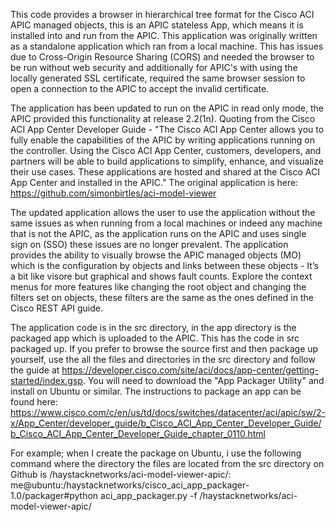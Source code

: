 This code provides a browser in hierarchical tree format for the Cisco ACI APIC managed objects, this is an APIC stateless App, which means it is installed into and run from the APIC. This application was originally written as a standalone application which ran from a local machine. This has issues due to Cross-Origin Resource Sharing (CORS) and needed the browser to be run without web security and additionally for APIC's with using the locally generated SSL certificate, required the same browser session to open a connection to the APIC to accept the invalid certificate.

The application has been updated to run on the APIC in read only mode, the APIC provided this functionality at release 2.2(1n). Quoting from the Cisco ACI App Center Developer Guide - "The Cisco ACI App Center allows you to fully enable the capabilities of the APIC by writing applications running on the controller. Using the Cisco ACI App Center, customers, developers, and partners will be able to build applications to simplify, enhance, and visualize their use cases. These applications are hosted and shared at the Cisco ACI App Center and installed in the APIC." The original application is here: https://github.com/simonbirtles/aci-model-viewer

The updated application allows the user to use the application without the same issues as when running from a local machines or indeed any machine that is not the APIC, as the application runs on the APIC and uses single sign on (SSO) these issues are no longer prevalent. The application provides the ability to visually browse the APIC managed objects (MO) which is the configuration by objects and links between these objects - It’s a bit like visore but graphical and shows fault counts. Explore the context menus for more features like changing the root object and changing the filters set on objects, these filters are the same as the ones defined in the Cisco REST API guide.

The application code is in the src directory, in the app directory is the packaged app which is uploaded to the APIC. This has the code in src packaged up. If you prefer to browse the source first and then package up yourself, use the all the files and directories in the src directory and follow the guide at https://developer.cisco.com/site/aci/docs/app-center/getting-started/index.gsp. You will need to download the "App Packager Utility" and install on Ubuntu or similar. The instructions to package an app can be found here: https://www.cisco.com/c/en/us/td/docs/switches/datacenter/aci/apic/sw/2-x/App_Center/developer_guide/b_Cisco_ACI_App_Center_Developer_Guide/b_Cisco_ACI_App_Center_Developer_Guide_chapter_0110.html

For example; when I create the package on Ubuntu, i use the following command where the directory the files are located from the src directory on Github is /haystacknetworks/aci-model-viewer-apic/: me@ubuntu:/haystacknetworks/cisco_aci_app_packager-1.0/packager#python aci_app_packager.py -f /haystacknetworks/aci-model-viewer-apic/

